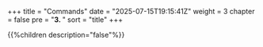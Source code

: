 +++
title = "Commands"
date = "2025-07-15T19:15:41Z"
weight = 3
chapter = false
pre = "<b>3. </b>"
sort = "title"
+++

{{%children description="false"%}}
